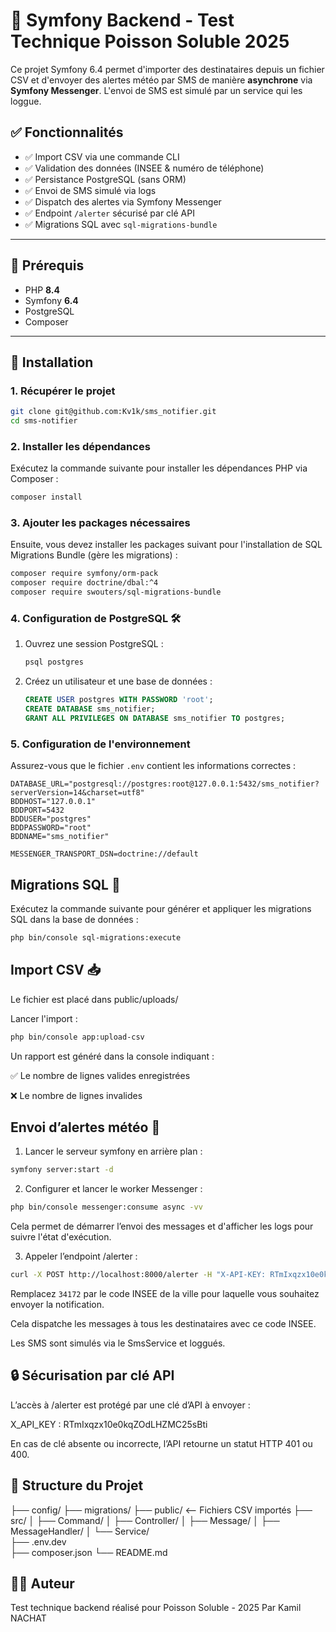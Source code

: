 
# 📡 Symfony Backend - Test Technique Poisson Soluble 2025

Ce projet Symfony 6.4 permet d'importer des destinataires depuis un fichier CSV et d'envoyer des alertes météo par SMS de manière **asynchrone** via **Symfony Messenger**. L'envoi de SMS est simulé par un service qui les loggue.

## ✅ Fonctionnalités

- ✅ Import CSV via une commande CLI
- ✅ Validation des données (INSEE & numéro de téléphone)
- ✅ Persistance PostgreSQL (sans ORM)
- ✅ Envoi de SMS simulé via logs
- ✅ Dispatch des alertes via Symfony Messenger
- ✅ Endpoint `/alerter` sécurisé par clé API
- ✅ Migrations SQL avec `sql-migrations-bundle`

---

## 🧰 Prérequis

- PHP **8.4**
- Symfony **6.4**
- PostgreSQL
- Composer

---

## 🚀 Installation

### 1. Récupérer le projet

```bash
git clone git@github.com:Kv1k/sms_notifier.git
cd sms-notifier
```

### 2. Installer les dépendances

Exécutez la commande suivante pour installer les dépendances PHP via Composer :

```bash
composer install
```

### 3. Ajouter les packages nécessaires

Ensuite, vous devez installer les packages suivant pour l'installation de SQL Migrations Bundle (gère les migrations) :

```bash
composer require symfony/orm-pack
composer require doctrine/dbal:^4
composer require swouters/sql-migrations-bundle
```

### 4. Configuration de PostgreSQL 🛠

1. Ouvrez une session PostgreSQL :

   ```bash
   psql postgres
   ```

2. Créez un utilisateur et une base de données :

   ```sql
   CREATE USER postgres WITH PASSWORD 'root';
   CREATE DATABASE sms_notifier;
   GRANT ALL PRIVILEGES ON DATABASE sms_notifier TO postgres;
   ```

### 5. Configuration de l'environnement

Assurez-vous que le fichier `.env` contient les informations correctes :

```dotenv
DATABASE_URL="postgresql://postgres:root@127.0.0.1:5432/sms_notifier?serverVersion=14&charset=utf8"
BDDHOST="127.0.0.1"
BDDPORT=5432
BDDUSER="postgres"
BDDPASSWORD="root"
BDDNAME="sms_notifier"

MESSENGER_TRANSPORT_DSN=doctrine://default
```

##  Migrations SQL 🧱

Exécutez la commande suivante pour générer et appliquer les migrations SQL dans la base de données :

```bash
php bin/console sql-migrations:execute
```

## Import CSV 📥

Le fichier est placé dans public/uploads/ 

Lancer l'import :

```bash
php bin/console app:upload-csv
```

Un rapport est généré dans la console indiquant :

✅ Le nombre de lignes valides enregistrées

❌ Le nombre de lignes invalides



## Envoi d’alertes météo 🚨

1. Lancer le serveur symfony en arrière plan : 

```bash
symfony server:start -d
```

2. Configurer et lancer le worker Messenger :

```bash
php bin/console messenger:consume async -vv
```

Cela permet de démarrer l’envoi des messages et d'afficher les logs pour suivre l'état d'exécution.

3. Appeler l’endpoint /alerter :

```bash
curl -X POST http://localhost:8000/alerter -H "X-API-KEY: RTmIxqzx10e0kqZOdLHZMC25sBti" -d "insee=34172"
```

Remplacez `34172` par le code INSEE de la ville pour laquelle vous souhaitez envoyer la notification.

Cela dispatche les messages à tous les destinataires avec ce code INSEE.

Les SMS sont simulés via le SmsService et loggués.

## 🔒 Sécurisation par clé API

L’accès à /alerter est protégé par une clé d’API à envoyer :

X_API_KEY : RTmIxqzx10e0kqZOdLHZMC25sBti

En cas de clé absente ou incorrecte, l’API retourne un statut HTTP 401 ou 400.


## 📎 Structure du Projet

├── config/
├── migrations/
├── public/   <-- Fichiers CSV importés
├── src/
│   ├── Command/
│   ├── Controller/
│   ├── Message/
│   ├── MessageHandler/
│   └── Service/         
├── .env.dev              
├── composer.json
└── README.md


## 👨‍💻 Auteur
Test technique backend réalisé pour Poisson Soluble - 2025
Par Kamil NACHAT
